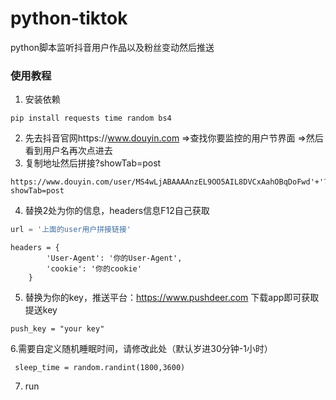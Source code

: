 # python-tiktok
python脚本监听抖音用户作品以及粉丝变动然后推送
### 使用教程

1. 安装依赖

```
pip install requests time random bs4
```

2. 先去抖音官网https://www.douyin.com =>查找你要监控的用户节界面 =>然后看到用户名再次点进去 
3. 复制地址然后拼接?showTab=post

```
https://www.douyin.com/user/MS4wLjABAAAAnzEL9OO5AIL8DVCxAahOBqDoFwd'+'?showTab=post
```

4. 替换2处为你的信息，headers信息F12自己获取

```python
url = '上面的user用户拼接链接'
```

```
headers = {
        'User-Agent': '你的User-Agent',
        'cookie': '你的cookie'
    }
```

5. 替换为你的key，推送平台：https://www.pushdeer.com 下载app即可获取提送key

```
push_key = "your key"
```

6.需要自定义随机睡眠时间，请修改此处（默认岁进30分钟-1小时）

```
 sleep_time = random.randint(1800,3600)
```

7. run


